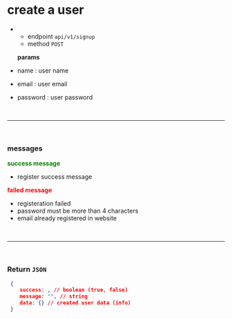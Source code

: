# create a user

- - endpoint `` api/v1/signup `` 
  - method  `` POST ``



  **params**
- name : user name
- email : user email
- password : user password 

<br> <hr> <br>

### messages
**<span style="color:green" >success message</span>**
- register success message

**<span style="color: red">failed message</span>**
- registeration failed
- password must be more than 4 characters
- email already registered in website

<br><hr><br>


###  Return ``JSON`` 
``` json  
 {
    success: , // boolean (true, false)
    message: "", // string
    data: {} // created user data (info)
 }
```
 
 
